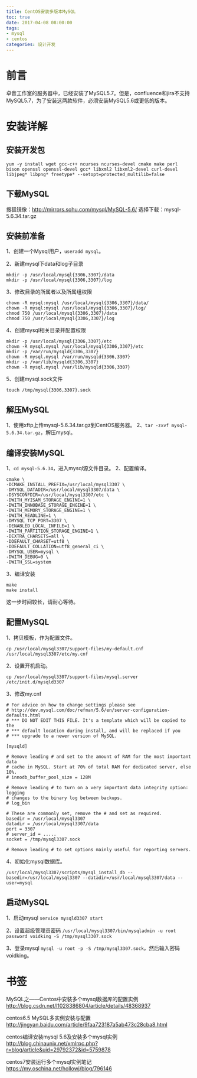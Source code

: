 ```yaml
---
title: CentOS安装多版本MySQL
toc: true
date: 2017-04-08 08:00:00
tags:
- mysql
- centos
categories: 设计开发
---
```

# 前言
卓音工作室的服务器中，已经安装了MySQL5.7。但是，confluence和jira不支持MySQL5.7，为了安装这两款软件，必须安装MySQL5.6或更低的版本。

<!--more-->

# 安装详解
## 安装开发包
```
yum -y install wget gcc-c++ ncurses ncurses-devel cmake make perl bison openssl openssl-devel gcc* libxml2 libxml2-devel curl-devel libjpeg* libpng* freetype* --setopt=protected_multilib=false
```

## 下载MySQL
搜狐镜像：http://mirrors.sohu.com/mysql/MySQL-5.6/
选择下载：mysql-5.6.34.tar.gz

## 安装前准备
1、创建一个Mysql用户，`useradd mysql`。

2、新建mysql下data和log子目录
```
mkdir -p /usr/local/mysql{3306,3307}/data            
mkdir -p /usr/local/mysql{3306,3307}/log  
```

3、修改目录的所属者以及所属组权限 
```
chown -R mysql:mysql /usr/local/mysql{3306,3307}/data/  
chown -R mysql:mysql /usr/local/mysql{3306,3307}/log/  
chmod 750 /usr/local/mysql{3306,3307}/data        
chmod 750 /usr/local/mysql{3306,3307}/log  
```

4、创建mysql相关目录并配置权限
```
mkdir -p /usr/local/mysql{3306,3307}/etc  
chown -R mysql.mysql /usr/local/mysql{3306,3307}/etc  
mkdir -p /var/run/mysqld{3306,3307}  
chown -R mysql.mysql /var/run/mysqld{3306,3307}  
mkdir -p /var/lib/mysqld{3306,3307}  
chown -R mysql.mysql /var/lib/mysqld{3306,3307}
```

5、创建mysql.sock文件
```
touch /tmp/mysql{3306,3307}.sock
```

## 解压MySQL
1、使用xftp上传mysql-5.6.34.tar.gz到CentOS服务器。
2、`tar -zxvf mysql-5.6.34.tar.gz`，解压mysql。

## 编译安装MySQL
1、`cd mysql-5.6.34`，进入mysql源文件目录。
2、配置编译。
```
cmake \
-DCMAKE_INSTALL_PREFIX=/usr/local/mysql3307 \
-DMYSQL_DATADIR=/usr/local/mysql3307/data \
-DSYSCONFDIR=/usr/local/mysql3307/etc \
-DWITH_MYISAM_STORAGE_ENGINE=1 \
-DWITH_INNOBASE_STORAGE_ENGINE=1 \
-DWITH_MEMORY_STORAGE_ENGINE=1 \
-DWITH_READLINE=1 \
-DMYSQL_TCP_PORT=3307 \
-DENABLED_LOCAL_INFILE=1 \
-DWITH_PARTITION_STORAGE_ENGINE=1 \
-DEXTRA_CHARSETS=all \
-DDEFAULT_CHARSET=utf8 \
-DDEFAULT_COLLATION=utf8_general_ci \
-DMYSQL_USER=mysql \
-DWITH_DEBUG=0 \
-DWITH_SSL=system
```

3、编译安装
```
make
make install
```
这一步时间较长，请耐心等待。

## 配置MySQL
1、拷贝模板，作为配置文件。
```
cp /usr/local/mysql3307/support-files/my-default.cnf /usr/local/mysql3307/etc/my.cnf
```

2、设置开机启动。
```
cp /usr/local/mysql3307/support-files/mysql.server /etc/init.d/mysqld3307
```


3、修改my.cnf
```
# For advice on how to change settings please see
# http://dev.mysql.com/doc/refman/5.6/en/server-configuration-defaults.html
# *** DO NOT EDIT THIS FILE. It's a template which will be copied to the
# *** default location during install, and will be replaced if you
# *** upgrade to a newer version of MySQL.

[mysqld]

# Remove leading # and set to the amount of RAM for the most important data
# cache in MySQL. Start at 70% of total RAM for dedicated server, else 10%.
# innodb_buffer_pool_size = 128M

# Remove leading # to turn on a very important data integrity option: logging
# changes to the binary log between backups.
# log_bin

# These are commonly set, remove the # and set as required.
basedir = /usr/local/mysql3307
datadir = /usr/local/mysql3307/data
port = 3307
# server_id = .....
socket = /tmp/mysql3307.sock

# Remove leading # to set options mainly useful for reporting servers.
```

4、初始化mysql数据库。
```
/usr/local/mysql3307/scripts/mysql_install_db --basedir=/usr/local/mysql3307 --datadir=/usr/local/mysql3307/data --user=mysql
```


## 启动MySQL
1、启动mysql
`service mysqld3307 start`

2、设置超级管理员密码
`/usr/local/mysql3307/bin/mysqladmin -u root password voidking -S /tmp/mysql3307.sock`

3、登录mysql
`mysql -u root -p -S /tmp/mysql3307.sock`，然后输入密码voidking。


# 书签
MySQL之——Centos中安装多个mysql数据库的配置实例
http://blog.csdn.net/l1028386804/article/details/48368937

centos6.5 MySQL多实例安装与配置
http://jingyan.baidu.com/article/9faa723187a5ab473c28cba8.html

centos编译安装mysql 5.6及安装多个mysql实例 
http://blog.chinaunix.net/xmlrpc.php?r=blog/article&uid=29792372&id=5759878

centos7安装运行多个mysql实例笔记
https://my.oschina.net/hollowj/blog/796146


